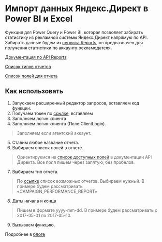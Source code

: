 # Импорт данных Яндекс.Директ в Power BI и Excel

Функция для Power Query и Power BI, которая позволяет забирать статистику из рекламной системы Яндекс.Директ напрямую по API.
Забирать данные будем из [сервиса Reports](https://tech.yandex.ru/direct/doc/reports/reports-docpage/), он предназначен для получения статистики по аккаунту рекламодателя.

[Документация по API Reports](https://tech.yandex.ru/direct/doc/reports/reports-docpage/)

[Список типов отчетов](https://tech.yandex.ru/direct/doc/reports/type-docpage/)

[Список полей для отчета](https://tech.yandex.ru/direct/doc/reports/fields-list-docpage/)

## Как использовать
1. Запускаем расширенный редактор запросов, вставляем код функции.
2. Получаем токен по [ссылке](https://oauth.yandex.ru/authorize?response_type=token&client_id=13d711bee6294ae9a688e87b4718ad47), вставляем
3. Заполняем логин клиента
4. Заполняем логин клиента (Поле ClientLogin).
>Заполняем если агентский аккаунт.
5. Ставим любое название отчета.
6. Выбираем список полей в отчете.
>Ориентируемся на [список доступных полей](https://tech.yandex.ru/direct/doc/reports/fields-list-docpage/) в документации API Директа. Все поля пишем через запятую, без пробелов.
7. Выбираем тип отчета.
>По [ссылке](https://tech.yandex.ru/direct/doc/reports/type-docpage/) список возможных отчетов. Выбираем нужный.
В примере будем рассматривать «CAMPAIGN_PERFORMANCE_REPORT»
8. Даты начала и конца

>Пишем в формате yyyy-mm-dd. В примере будем рассматривать с 2017-05-01 по 2017-05-10.
9. Вызываем функцию.


Подробнее в [блоге](http://zabitov.ru/analitika/yandex-direct-power-query-connector/)
